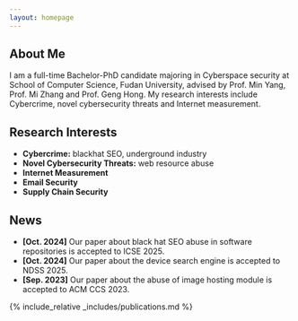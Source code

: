 ```yaml
---
layout: homepage
---
```


## About Me

I am a full-time Bachelor-PhD candidate majoring in Cyberspace security at School of Computer Science, Fudan University, advised by Prof. Min Yang, Prof. Mi Zhang and Prof. Geng Hong. My research interests include Cybercrime, novel cybersecurity threats and Internet measurement.

## Research Interests

- **Cybercrime:** blackhat SEO, underground industry
- **Novel Cybersecurity Threats:** web resource abuse
- **Internet Measurement** 
- **Email Security**
- **Supply Chain Security**

## News

- **[Oct. 2024]** Our paper about black hat SEO abuse in software repositories is accepted to ICSE 2025.
- **[Oct. 2024]** Our paper about the device search engine is accepted to NDSS 2025.
- **[Sep. 2023]** Our paper about the abuse of image hosting module is accepted to ACM CCS 2023.


{% include_relative _includes/publications.md %}

<!-- {% include_relative _includes/services.md %} -->
